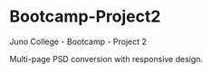 # Bootcamp-Project2
Juno College - Bootcamp - Project 2

Multi-page PSD conversion with responsive design.
